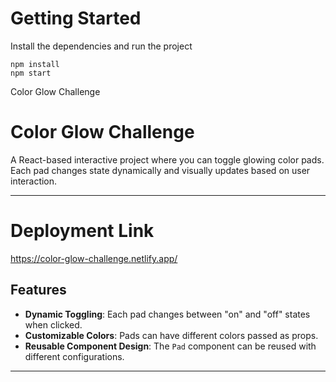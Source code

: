 # Getting Started
Install the dependencies and run the project
```
npm install
npm start
```

Color Glow Challenge

# Color Glow Challenge

A React-based interactive project where you can toggle glowing color pads. Each pad changes state dynamically and visually updates based on user interaction.

---

# Deployment Link

https://color-glow-challenge.netlify.app/

## Features

- **Dynamic Toggling**: Each pad changes between "on" and "off" states when clicked.
- **Customizable Colors**: Pads can have different colors passed as props.
- **Reusable Component Design**: The `Pad` component can be reused with different configurations.

---